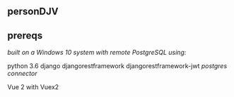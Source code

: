 personDJV
-----

## prereqs
_built on a Windows 10 system with remote PostgreSQL using:_

python 3.6
django
djangorestframework
djangorestframework-jwt
_postgres connector_

Vue 2 with Vuex2